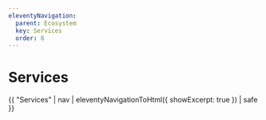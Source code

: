 ```yaml
---
eleventyNavigation:
  parent: Ecosystem
  key: Services
  order: 8
---
```

# Services

{{ "Services" | nav | eleventyNavigationToHtml({ showExcerpt: true }) | safe }}